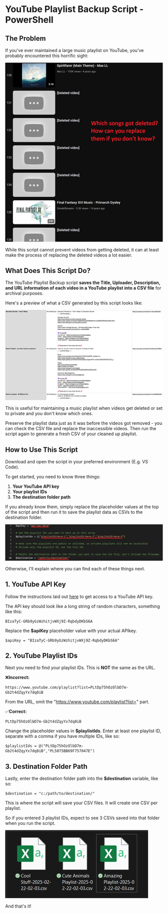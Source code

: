 # YouTube Playlist Backup Script - PowerShell

## The Problem

If you've ever maintained a large music playlist on YouTube, you've probably encountered this horrific sight:

![](https://github.com/mcyhsu/YTPlaylistBackup-PS/blob/main/Assets/the-problem.jpg?raw=true)

While this script cannot prevent videos from getting deleted, it can at least make the process of replacing the deleted videos a lot easier.

## What Does This Script Do?

The YouTube Playlist Backup script **saves the Title, Uploader, Description, and URL information of each video in a YouTube playlist into a CSV file** for archival purposes.

Here's a preview of what a CSV generated by this script looks like:

![](https://github.com/mcyhsu/YTPlaylistBackup-PS/blob/main/Assets/inside-csv.png?raw=true)

This is useful for maintaining a music playlist when videos get deleted or set to private and you don't know which ones. 

Preserve the playlist data just as it was before the videos got removed - you can check the CSV file and replace the inaccessible videos. Then run the script again to generate a fresh CSV of your cleaned up playlist.

## How to Use This Script
Download and open the script in your preferred environment (E.g. VS Code).

To get started, you need to know three things:
1. **Your YouTube API key**
2. **Your playlist IDs**
3. **The destination folder path**

If you already know them, simply replace the placeholder values at the top of the script and then run it to save the playlist data as CSVs to the destination folder.

![](https://github.com/mcyhsu/YTPlaylistBackup-PS/blob/main/Assets/change-these-values.jpg?raw=true)

Otherwise, I'll explain where you can find each of these things next.

## 1. YouTube API Key
Follow the instructions laid out [here](https://developers.google.com/youtube/v3/getting-started) to get access to a YouTube API key.

The API key should look like a long string of random characters, something like this:
```
BIzaTyC-GRb9yGzWzhitjvWXj9Z-RqbdyDKbS6A
```
Replace the **$apiKey** placeholder value with your actual APIkey.
```
$apiKey = "BIzaTyC-GRb9yGzWzhitjvWXj9Z-RqbdyDKbS6A"
```

## 2. YouTube Playlist IDs
Next you need to find your playlist IDs. This is **NOT** the same as the URL.

 :x:**Incorrect:**
```
https://www.youtube.com/playlist?list=PLtDp75hOzOlbD7m-Gb2t4dZqyYx7dq0iB
```
From the URL, omit the "https://www.youtube.com/playlist?list=" part.

:white_check_mark:**Correct:**
```
PLtDp75hOzOlbD7m-Gb2t4dZqyYx7dq0iB
```
Change the placeholder values in **$playlistIds**. Enter at least one playlist ID, separate with a comma if you have multiple IDs, like so:
```
$playlistIds = @("PLtDp75hOzOlbD7m-Gb2t4dZqyYx7dq0iB","PL5075BB69F757047E")
```

## 3. Destination Folder Path
Lastly, enter the destination folder path into the **$destination** variable, like so:
```
$destination = "c:/path/to/destination/"
```
This is where the script will save your CSV files. It will create one CSV per playlist.

So if you entered 3 playlist IDs, expect to see 3 CSVs saved into that folder when you run the script.

![](https://github.com/mcyhsu/YTPlaylistBackup-PS/blob/main/Assets/csv-files.jpg?raw=true)

And that's it!